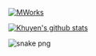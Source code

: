 [![MWorks](https://github.com/mworks-proj/mworks-proj/actions/workflows/main.yml/badge.svg)](https://github.com/mworks-proj/mworks-proj/actions/workflows/main.yml)

[![Khuyen's github stats](https://github-readme-stats.vercel.app/api?username=mworks-proj&count_private=true&show_icons=true&theme=chartreuse-dark&hide_rank=false)](https://github.com/mworks-proj/github-readme-stats)

![snake png](https://github.com/mworks-proj/mworks-proj/blob/output/github-contribution-grid-snake.png)
